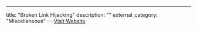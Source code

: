 ---
title: "Broken Link Hijacking"
description: ""
external_category: "Miscellaneous"
---[Visit Website](https://github.com/daffainfo/AllAboutBugBounty/blob/master/Misc/Broken%20Link%20Hijacking.md)

